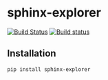 # sphinx-explorer

[![Build Status](https://travis-ci.org/pashango2/sphinx-explorer.svg?branch=develop)](https://travis-ci.org/pashango2/sphinx-explorer)
[![Build status](https://ci.appveyor.com/api/projects/status/5is534k0g847fiqw?svg=true)](https://ci.appveyor.com/project/pashango2/sphinx-explorer)

## Installation

```
pip install sphinx-explorer
```
